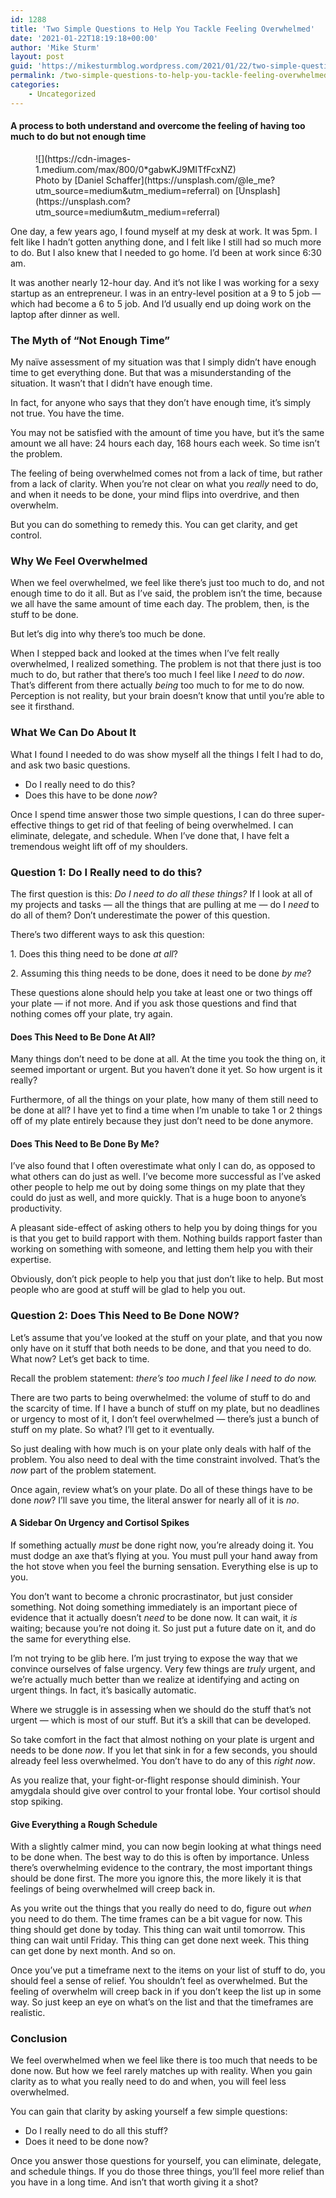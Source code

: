 ```yaml
---
id: 1288
title: 'Two Simple Questions to Help You Tackle Feeling Overwhelmed'
date: '2021-01-22T18:19:18+00:00'
author: 'Mike Sturm'
layout: post
guid: 'https://mikesturmblog.wordpress.com/2021/01/22/two-simple-questions-to-help-you-tackle-feeling-overwhelmed/'
permalink: /two-simple-questions-to-help-you-tackle-feeling-overwhelmed/
categories:
    - Uncategorized
---
```


#### A process to both understand and overcome the feeling of having too much to do but not enough time

<figure class="wp-caption">![](https://cdn-images-1.medium.com/max/800/0*gabwKJ9MITfFcxNZ)<figcaption class="wp-caption-text">Photo by [Daniel Schaffer](https://unsplash.com/@le_me?utm_source=medium&utm_medium=referral) on [Unsplash](https://unsplash.com?utm_source=medium&utm_medium=referral)</figcaption></figure>One day, a few years ago, I found myself at my desk at work. It was 5pm. I felt like I hadn’t gotten anything done, and I felt like I still had so much more to do. But I also knew that I needed to go home. I’d been at work since 6:30 am.

It was another nearly 12-hour day. And it’s not like I was working for a sexy startup as an entrepreneur. I was in an entry-level position at a 9 to 5 job — which had become a 6 to 5 job. And I’d usually end up doing work on the laptop after dinner as well.

### The Myth of “Not Enough Time”

My naïve assessment of my situation was that I simply didn’t have enough time to get everything done. But that was a misunderstanding of the situation. It wasn’t that I didn’t have enough time.

In fact, for anyone who says that they don’t have enough time, it’s simply not true. You have the time.

You may not be satisfied with the amount of time you have, but it’s the same amount we all have: 24 hours each day, 168 hours each week. So time isn’t the problem.

The feeling of being overwhelmed comes not from a lack of time, but rather from a lack of clarity. When you’re not clear on what you *really* need to do, and when it needs to be done, your mind flips into overdrive, and then overwhelm.

But you can do something to remedy this. You can get clarity, and get control.

### Why We Feel Overwhelmed

When we feel overwhelmed, we feel like there’s just too much to do, and not enough time to do it all. But as I’ve said, the problem isn’t the time, because we all have the same amount of time each day. The problem, then, is the stuff to be done.

But let’s dig into why there’s too much be done.

When I stepped back and looked at the times when I’ve felt really overwhelmed, I realized something. The problem is not that there just is too much to do, but rather that there’s too much I feel like I *need* to do *now*. That’s different from there actually *being* too much to for me to do now. Perception is not reality, but your brain doesn’t know that until you’re able to see it firsthand.

### What We Can Do About It

What I found I needed to do was show myself all the things I felt I had to do, and ask two basic questions.

- Do I really need to do this?
- Does this have to be done *now*?

Once I spend time answer those two simple questions, I can do three super-effective things to get rid of that feeling of being overwhelmed. I can eliminate, delegate, and schedule. When I’ve done that, I have felt a tremendous weight lift off of my shoulders.

### Question 1: Do I Really need to do this?

The first question is this: *Do I need to do all these things?* If I look at all of my projects and tasks — all the things that are pulling at me — do I *need* to do all of them? Don’t underestimate the power of this question.

There’s two different ways to ask this question:

1\. Does this thing need to be done *at all*?

2\. Assuming this thing needs to be done, does it need to be done *by me*?

These questions alone should help you take at least one or two things off your plate — if not more. And if you ask those questions and find that nothing comes off your plate, try again.

#### Does This Need to Be Done At All?

Many things don’t need to be done at all. At the time you took the thing on, it seemed important or urgent. But you haven’t done it yet. So how urgent is it really?

Furthermore, of all the things on your plate, how many of them still need to be done at all? I have yet to find a time when I’m unable to take 1 or 2 things off of my plate entirely because they just don’t need to be done anymore.

#### Does This Need to Be Done By Me?

I’ve also found that I often overestimate what only I can do, as opposed to what others can do just as well. I’ve become more successful as I’ve asked other people to help me out by doing some things on my plate that they could do just as well, and more quickly. That is a huge boon to anyone’s productivity.

A pleasant side-effect of asking others to help you by doing things for you is that you get to build rapport with them. Nothing builds rapport faster than working on something with someone, and letting them help you with their expertise.

Obviously, don’t pick people to help you that just don’t like to help. But most people who are good at stuff will be glad to help you out.

### Question 2: Does This Need to Be Done NOW?

Let’s assume that you’ve looked at the stuff on your plate, and that you now only have on it stuff that both needs to be done, and that you need to do. What now? Let’s get back to time.

Recall the problem statement: *there’s too much I feel like I need to do now.*

There are two parts to being overwhelmed: the volume of stuff to do and the scarcity of time. If I have a bunch of stuff on my plate, but no deadlines or urgency to most of it, I don’t feel overwhelmed — there’s just a bunch of stuff on my plate. So what? I’ll get to it eventually.

So just dealing with how much is on your plate only deals with half of the problem. You also need to deal with the time constraint involved. That’s the *now* part of the problem statement.

Once again, review what’s on your plate. Do all of these things have to be done *now*? I’ll save you time, the literal answer for nearly all of it is *no*.

#### A Sidebar On Urgency and Cortisol Spikes

If something actually *must* be done right now, you’re already doing it. You must dodge an axe that’s flying at you. You must pull your hand away from the hot stove when you feel the burning sensation. Everything else is up to you.

You don’t want to become a chronic procrastinator, but just consider something. Not doing something immediately is an important piece of evidence that it actually doesn’t *need* to be done now. It can wait, it *is* waiting; because you’re not doing it. So just put a future date on it, and do the same for everything else.

I’m not trying to be glib here. I’m just trying to expose the way that we convince ourselves of false urgency. Very few things are *truly* urgent, and we’re actually much better than we realize at identifying and acting on urgent things. In fact, it’s basically automatic.

Where we struggle is in assessing when we should do the stuff that’s not urgent — which is most of our stuff. But it’s a skill that can be developed.

So take comfort in the fact that almost nothing on your plate is urgent and needs to be done *now*. If you let that sink in for a few seconds, you should already feel less overwhelmed. You don’t have to do any of this *right now*.

As you realize that, your fight-or-flight response should diminish. Your amygdala should give over control to your frontal lobe. Your cortisol should stop spiking.

#### Give Everything a Rough Schedule

With a slightly calmer mind, you can now begin looking at what things need to be done when. The best way to do this is often by importance. Unless there’s overwhelming evidence to the contrary, the most important things should be done first. The more you ignore this, the more likely it is that feelings of being overwhelmed will creep back in.

As you write out the things that you really do need to do, figure out *when* you need to do them. The time frames can be a bit vague for now. This thing should get done by today. This thing can wait until tomorrow. This thing can wait until Friday. This thing can get done next week. This thing can get done by next month. And so on.

Once you’ve put a timeframe next to the items on your list of stuff to do, you should feel a sense of relief. You shouldn’t feel as overwhelmed. But the feeling of overwhelm will creep back in if you don’t keep the list up in some way. So just keep an eye on what’s on the list and that the timeframes are realistic.

### Conclusion

We feel overwhelmed when we feel like there is too much that needs to be done now. But how we feel rarely matches up with reality. When you gain clarity as to what you really need to do and when, you will feel less overwhelmed.

You can gain that clarity by asking yourself a few simple questions:

- Do I really need to do all this stuff?
- Does it need to be done now?

Once you answer those questions for yourself, you can eliminate, delegate, and schedule things. If you do those three things, you’ll feel more relief than you have in a long time. And isn’t that worth giving it a shot?